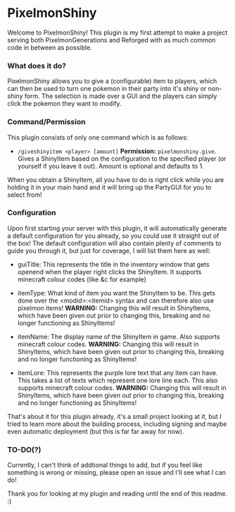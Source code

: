 # PixelmonShiny
Welcome to PixelmonShiny! This plugin is my first attempt to make a project serving both PixelmonGenerations and Reforged with as much common code in between as possible.

### What does it do?
PixelmonShiny allows you to give a (configurable) item to players, which can then be used to turn one pokemon in their party into it's shiny or non-shiny form.
The selection is made over a GUI and the players can simply click the pokemon they want to modify.

### Command/Permission
This plugin consists of only one command which is as follows:

* `/giveshinyitem <player> [amount]` **Permission:** `pixelmonshiny.give`.
Gives a ShinyItem based on the configuration to the specified player (or yourself if you leave it out). Amount is optional and defaults to 1.

When you obtain a ShinyItem, all you have to do is right click while you are holding it in your main hand and it will bring up the PartyGUI for you to select from!

### Configuration
Upon first starting your server with this plugin, it will automatically generate a default configuration for you already, so you could use it straight out of the box! 
The default configuration will also contain plenty of comments to guide you through it, but just for coverage, I will list them here as well:

* guiTitle: This represents the title in the inventory window that gets openend when the player right clicks the ShinyItem. It supports minecraft colour codes (like &c for example)

* itemType: What kind of item you want the ShinyItem to be. This gets done over the \<modid\>:\<itemid\> syntax and can therefore also use pixelmon items! **WARNING:** Changing this will result in ShinyItems, which have been given out prior to changing this, breaking and no longer functioning as ShinyItems!

* itemName: The display name of the ShinyItem in game. Also supports minecraft colour codes. **WARNING:** Changing this will result in ShinyItems, which have been given out prior to changing this, breaking and no longer functioning as ShinyItems!

* itemLore: This represents the purple lore text that any item can have. This takes a list of texts which represent one lore line each. This also supports minecraft colour codes.  **WARNING:** Changing this will result in ShinyItems, which have been given out prior to changing this, breaking and no longer functioning as ShinyItems!

That's about it for this plugin already, it's a small project looking at it, but I tried to learn more about the building process, including signing and maybe even automatic deployment (but this is far far away for now).


### TO-DO(?)
Currently, I can't think of addtional things to add, but if you feel like something is wrong or missing, please open an issue and I'll see what I can do!

Thank you for looking at my plugin and reading until the end of this readme. :)
